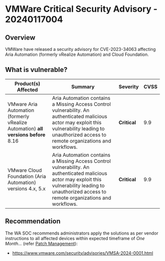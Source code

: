 # VMWare Critical Security Advisory - 20240117004

## Overview

VMWare have released a security advisory for CVE-2023-34063 affecting Aria Automation (formerly vRealize Automation) and Cloud Foundation. 


## What is vulnerable?

| Product(s) Affected | Summary | Severity | CVSS
| --- | --- |--- | --- |
| VMware Aria Automation (formerly vRealize Automation) **all versions before** 8.16 | Aria Automation contains a Missing Access Control vulnerability. An authenticated malicious actor may exploit this vulnerability leading to unauthorized access to remote organizations and workflows. | **Critical** | 9.9 |
| VMware Cloud Foundation (Aria Automation) versions 4.x, 5.x | Aria Automation contains a Missing Access Control vulnerability. An authenticated malicious actor may exploit this vulnerability leading to unauthorized access to remote organizations and workflows. | **Critical** | 9.9 |


## Recommendation

The WA SOC recommends administrators apply the solutions as per vendor instructions to all affected devices within expected timeframe of *One Month...* (refer [Patch Management](../guidelines/patch-management.md)):

- <https://www.vmware.com/security/advisories/VMSA-2024-0001.html>